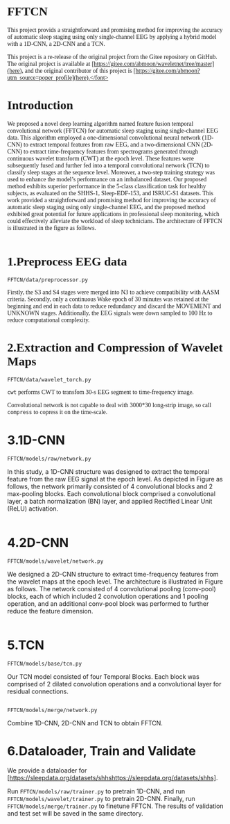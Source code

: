 # <font face="Times">FFTCN</font>

<font face="Times">This project provids a straightforward and promising method for improving the accuracy of automatic sleep staging using only single-channel EEG by applying a hybrid model with a 1D-CNN, a 2D-CNN and a TCN.

This project is a re-release of the original project from the Gitee repository on GitHub. The original project is available at [https://gitee.com/abmoon/waveletnet/tree/master](here), and the original contributor of this project is [https://gitee.com/abmoon?utm_source=poper_profile](here).</font>

# <font face="Times">Introduction</font>

<font face="Times">We proposed a novel deep learning algorithm named feature fusion temporal convolutional network (FFTCN) for automatic sleep staging using single-channel EEG data. This algorithm employed a one-dimensional convolutional neural network (1D-CNN) to extract temporal features from raw EEG, and a two-dimensional CNN (2D-CNN) to extract time-frequency features from spectrograms generated through continuous wavelet transform (CWT) at the epoch level. These features were subsequently fused and further fed into a temporal convolutional network (TCN) to classify sleep stages at the sequence level. Moreover, a two-step training strategy was used to enhance the model’s performance on an imbalanced dataset. Our proposed method exhibits superior performance in the 5-class classification task for healthy subjects, as evaluated on the SHHS-1, Sleep-EDF-153, and ISRUC-S1 datasets. This work provided a straightforward and promising method for improving the accuracy of automatic sleep staging using only single-channel EEG, and the proposed method exhibited great potential for future applications in professional sleep monitoring, which could effectively alleviate the workload of sleep technicians. The architecture of FFTCN is illustrated in the figure as follows.</font>

<img title="" src="file:///D:/研究生/睡眠分期/SCI写作/图片/单栏图片/演示文稿4.jpg" alt="" data-align="center">

# 1.Preprocess EEG data

`FFTCN/data/preprocessor.py`

Firstly, the S3 and S4 stages were merged into N3 to achieve compatibility with AASM criteria. Secondly, only a continuous Wake epoch of 30 minutes was retained at the beginning and end in each data to reduce redundancy and discard the MOVEMENT and UNKNOWN stages. Additionally, the EEG signals were down sampled to 100 Hz to reduce computational complexity.

# <font face="Times">2.Extraction and Compression of Wavelet Maps</font>

<font face="Times">`FFTCN/data/wavelet_torch.py`</font>

`cwt` performs CWT to transfom 30-s EEG segment to time-frequency image.</font>

<font face="Times">Convolutional network is not capable to deal with 3000*30 long-strip image, so call `compress` to copress it on the time-scale.</font>

# 3.1D-CNN

`FFTCN/models/raw/network.py`

In this study, a 1D-CNN structure was designed to extract the temporal feature from the raw EEG signal at the epoch level. As depicted in Figure as follows, the network primarily consisted of 4 convolutional blocks and 2 max-pooling blocks. Each convolutional block comprised a convolutional layer, a batch normalization (BN) layer, and applied Rectified Linear Unit (ReLU) activation.

<img src="file:///D:/研究生/睡眠分期/SCI写作/图片/单栏图片/optimized/演示文稿2_页面_02.png" title="" alt="" data-align="center">

# 4.2D-CNN

`FFTCN/models/wavelet/network.py`

We designed a 2D-CNN structure to extract time-frequency features from the  wavelet maps at the epoch level. The architecture is illustrated in Figure as follows. The network consisted of 4 convolutional pooling (conv-pool) blocks, each of which included 2 convolution operations and 1 pooling operation, and an additional conv-pool block was performed to further reduce the feature dimension. 

<img src="file:///D:/研究生/睡眠分期/SCI写作/图片/单栏图片/optimized/演示文稿2_页面_03.png" title="" alt="" data-align="center">

# 5.TCN

`FFTCN/models/base/tcn.py`

Our TCN model consisted of four Temporal Blocks. Each block was comprised of 2 dilated convolution operations and a   convolutional layer for residual connections.

<img src="file:///D:/研究生/睡眠分期/SCI写作/图片/单栏图片/optimized/演示文稿2_页面_04.png" title="" alt="" data-align="center">

`FFTCN/models/merge/network.py`

Combine 1D-CNN, 2D-CNN and TCN to obtain FFTCN.

# 6.Dataloader, Train and Validate

We provide a dataloader for [https://sleepdata.org/datasets/shhshttps://sleepdata.org/datasets/shhs].

Run `FFTCN/models/raw/trainer.py` to pretrain 1D-CNN, and run `FFTCN/models/wavelet/trainer.py` to pretrain 2D-CNN. Finally, run `FFTCN/models/merge/trainer.py` to finetune FFTCN. The results of validation and test set will be saved in the same directory.
